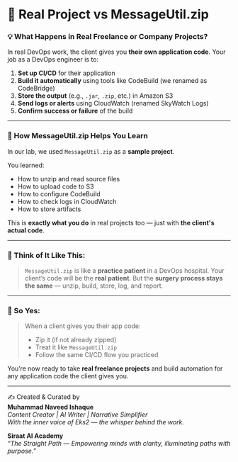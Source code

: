 # 🧰 Real Project vs MessageUtil.zip

### 💡 What Happens in Real Freelance or Company Projects?

In real DevOps work, the client gives you **their own application code**.
Your job as a DevOps engineer is to:

1. **Set up CI/CD** for their application
2. **Build it automatically** using tools like CodeBuild (we renamed as CodeBridge)
3. **Store the output** (e.g., `.jar`, `.zip`, etc.) in Amazon S3
4. **Send logs or alerts** using CloudWatch (renamed SkyWatch Logs)
5. **Confirm success or failure** of the build

---

### 🧪 How MessageUtil.zip Helps You Learn

In our lab, we used `MessageUtil.zip` as a **sample project**.

You learned:
- How to unzip and read source files
- How to upload code to S3
- How to configure CodeBuild
- How to check logs in CloudWatch
- How to store artifacts

This is **exactly what you do** in real projects too — just with **the client's actual code**.

---

### 🧙 Think of It Like This:

> `MessageUtil.zip` is like a **practice patient** in a DevOps hospital.
> Your client’s code will be the **real patient**.
> But the **surgery process stays the same** — unzip, build, store, log, and report.

---

### 🔁 So Yes:

> When a client gives you their app code:
> - Zip it (if not already zipped)
> - Treat it like `MessageUtil.zip`
> - Follow the same CI/CD flow you practiced

You’re now ready to take **real freelance projects** and build automation for any application code the client gives you.

---

✍️ Created & Curated by  
**Muhammad Naveed Ishaque**  
_Content Creator | AI Writer | Narrative Simplifier_  
_With the inner voice of Eks2 — the whisper behind the work._

**Siraat AI Academy**  
_“The Straight Path — Empowering minds with clarity, illuminating paths with purpose.”_